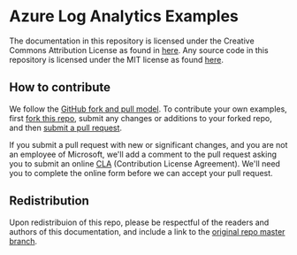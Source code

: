 # Azure Log Analytics Examples
The documentation in this repository is licensed under the Creative Commons Attribution License as found in [here](LICENSE).
Any source code in this repository is licensed under the MIT license as found [here](LICENSE-CODE).

## How to contribute
We follow the [GitHub fork and pull model](https://help.github.com/articles/about-collaborative-development-models).
To contribute your own examples, first [fork this repo](https://help.github.com/articles/fork-a-repo/), submit any changes or additions to your forked repo, and then [submit a pull request](https://help.github.com/articles/about-pull-requests/).

If you submit a pull request with new or significant changes, and you are not an employee of Microsoft, we'll add a comment to the pull request asking you to submit an online [CLA](https://cla.microsoft.com) (Contribution License Agreement). We'll need you to complete the online form before we can accept your pull request.

## Redistribution
Upon redistribuion of this repo, please be respectful of the readers and authors of this documentation, and include a link to the [original repo master branch](https://github.com/MicrosoftDocs/LogAnalyticsExamples).

